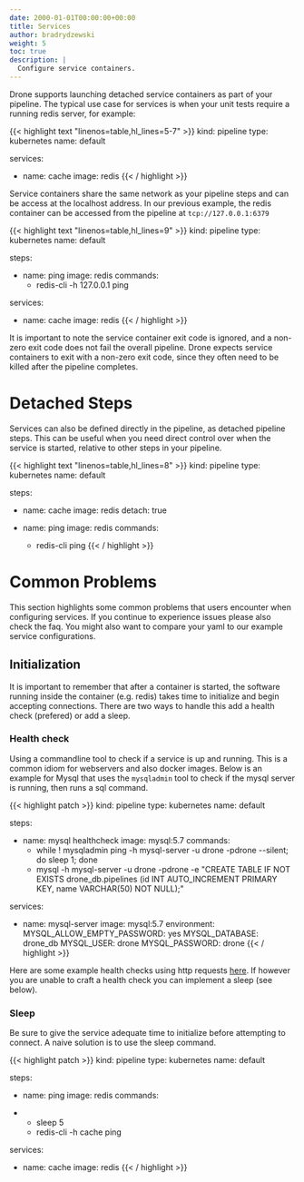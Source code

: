 ```yaml
---
date: 2000-01-01T00:00:00+00:00
title: Services
author: bradrydzewski
weight: 5
toc: true
description: |
  Configure service containers.
---
```


Drone supports launching detached service containers as part of your pipeline. The typical use case for services is when your unit tests require a running redis server, for example:

{{< highlight text "linenos=table,hl_lines=5-7" >}}
kind: pipeline
type: kubernetes
name: default

services:
- name: cache
  image: redis
{{< / highlight >}}

Service containers share the same network as your pipeline steps and can be access at the localhost address. In our previous example, the redis container can be accessed from the pipeline at `tcp://127.0.0.1:6379`

{{< highlight text "linenos=table,hl_lines=9" >}}
kind: pipeline
type: kubernetes
name: default

steps:
- name: ping
  image: redis
  commands:
  - redis-cli -h 127.0.0.1 ping

services:
- name: cache
  image: redis
{{< / highlight >}}

It is important to note the service container exit code is ignored, and a non-zero exit code does not fail the overall pipeline. Drone expects service containers to exit with a non-zero exit code, since they often need to be killed after the pipeline completes.

# Detached Steps

Services can also be defined directly in the pipeline, as detached pipeline steps. This can be useful when you need direct control over when the service is started, relative to other steps in your pipeline.

{{< highlight text "linenos=table,hl_lines=8" >}}
kind: pipeline
type: kubernetes
name: default

steps:
- name: cache
  image: redis
  detach: true

- name: ping
  image: redis
  commands:
  - redis-cli ping
{{< / highlight >}}

# Common Problems

This section highlights some common problems that users encounter when configuring services. If you continue to experience issues please also check the faq. You might also want to compare your yaml to our example service configurations.

## Initialization

It is important to remember that after a container is started, the software running inside the container (e.g. redis) takes time to initialize and begin accepting connections. There are two ways to handle this add a health check (prefered) or add a sleep.

### Health check

Using a commandline tool to check if a service is up and running. This is a common idiom for webservers and also docker images. Below is an example for Mysql that uses the `mysqladmin` tool to check if the mysql server is running, then runs a sql command. 

{{< highlight patch >}}
kind: pipeline
type: kubernetes
name: default

steps:
  - name: mysql healthcheck
    image: mysql:5.7
    commands:
      - while ! mysqladmin ping -h mysql-server -u drone -pdrone --silent; do sleep 1; done
      - mysql -h mysql-server -u drone -pdrone -e "CREATE TABLE IF NOT EXISTS drone_db.pipelines (id INT AUTO_INCREMENT PRIMARY KEY, name VARCHAR(50) NOT NULL);"

services:
  - name: mysql-server
    image: mysql:5.7
    environment:
      MYSQL_ALLOW_EMPTY_PASSWORD: yes
      MYSQL_DATABASE: drone_db
      MYSQL_USER: drone
      MYSQL_PASSWORD: drone
{{< / highlight >}}

Here are some example health checks using http requests [here](https://healthchecks.io/docs/bash/). If however you are unable to craft a health check you can implement a sleep (see below).

### Sleep

Be sure to give the service adequate time to initialize before attempting to connect. A naive solution is to use the sleep command.

{{< highlight patch >}}
kind: pipeline
type: kubernetes
name: default

steps:
  - name: ping
    image: redis
    commands:
+   - sleep 5
    - redis-cli -h cache ping

services:
  - name: cache
    image: redis
{{< / highlight >}}

